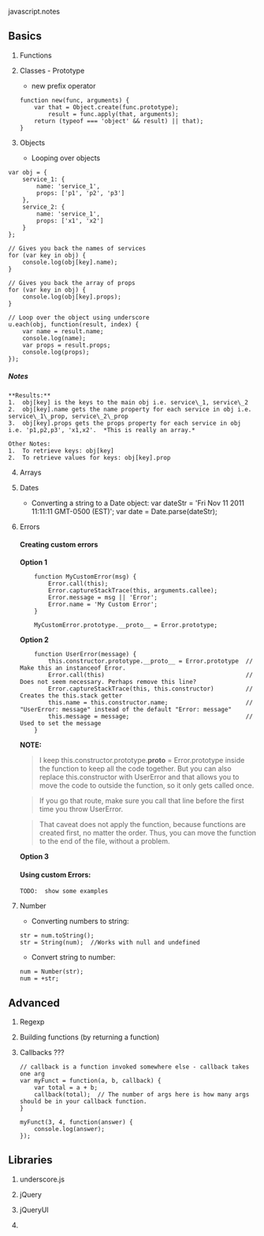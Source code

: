 javascript.notes

## Basics

1.  Functions


2.  Classes - Prototype
	- new prefix operator
	
	```
	function new(func, arguments) {
		var that = Object.create(func.prototype);
			result = func.apply(that, arguments);
		return (typeof === 'object' && result) || that);
	}
	```

3.  Objects
	- Looping over objects

```
var obj = {
	service_1: {
		name: 'service_1',
		props: ['p1', 'p2', 'p3']
	},
	service_2: {
		name: 'service_1',
		props: ['x1', 'x2']
	}
};

// Gives you back the names of services
for (var key in obj) {
	console.log(obj[key].name);
}

// Gives you back the array of props
for (var key in obj) {
	console.log(obj[key].props);
}

// Loop over the object using underscore
u.each(obj, function(result, index) {
	var name = result.name;
	console.log(name);
	var props = result.props;
	console.log(props);
});

```

##### Notes
	**Results:**
	1.  obj[key] is the keys to the main obj i.e. service\_1, service\_2
	2.  obj[key].name gets the name property for each service in obj i.e. service\_1\_prop, service\_2\_prop
	3.  obj[key].props gets the props property for each service in obj i.e. 'p1,p2,p3', 'x1,x2'.  *This is really an array.*

	Other Notes:
	1.  To retrieve keys: obj[key]
	2.  To retrieve values for keys: obj[key].prop

4.  Arrays


5.  Dates
	- Converting a string to a Date object:
		var dateStr = 'Fri Nov 11 2011 11:11:11 GMT-0500 (EST)';
		var date = Date.parse(dateStr);

6.  Errors
	####  Creating custom errors
	**Option 1**
		 
	```
		function MyCustomError(msg) {
			Error.call(this);
			Error.captureStackTrace(this, arguments.callee);
			Error.message = msg || 'Error';
			Error.name = 'My Custom Error';
		}
			
		MyCustomError.prototype.__proto__ = Error.prototype;
	```

	**Option 2**

	```
	   	function UserError(message) {
  			this.constructor.prototype.__proto__ = Error.prototype  // Make this an instanceof Error.
  			Error.call(this)                                        // Does not seem necessary. Perhaps remove this line?
  			Error.captureStackTrace(this, this.constructor)         // Creates the this.stack getter
  			this.name = this.constructor.name;                      // "UserError: message" instead of the default "Error: message"
  			this.message = message;                                 // Used to set the message
		}
	```

	**NOTE:**
	> I keep this.constructor.prototype.__proto__ = Error.prototype inside the function to keep all the code together. But you can also replace this.constructor with UserError and that allows you to move the code to outside the function, so it only gets called once.

	> If you go that route, make sure you call that line before the first time you throw UserError.

	> That caveat does not apply the function, because functions are created first, no matter the order. Thus, you can move the function to the end of the file, without a problem.

	   **Option 3**


	####  Using custom Errors:
		TODO:  show some examples

7.  Number
	- Converting numbers to string:

	```
	str = num.toString();
	str = String(num);  //Works with null and undefined
	```

	- Convert string to number:

	```
	num = Number(str);
	num = +str;
	```


## Advanced

1.  Regexp


2.  Building functions (by returning a function)

3.  Callbacks ???
	
	```
	// callback is a function invoked somewhere else - callback takes one arg
	var myFunct = function(a, b, callback) {
		var total = a + b;
		callback(total);  // The number of args here is how many args should be in your callback function.
	}

	myFunct(3, 4, function(answer) {
		console.log(answer);
	});
	```

## Libraries

1.  underscore.js


2.  jQuery


3.  jQueryUI


4.  